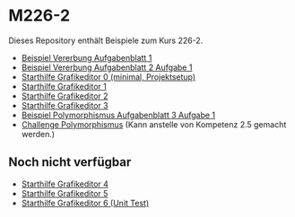 # M226-2

Dieses Repository enthält Beispiele zum Kurs 226-2. 

- [Beispiel Vererbung Aufgabenblatt 1](src/main/java/vererbung_1/)
- [Beispiel Vererbung Aufgabenblatt 2 Aufgabe 1](src/main/java/vererbung_2/)
- [Starthilfe Grafikeditor 0 (minimal, Projektsetup)](src/main/java/grafikeditor_0/)
- [Starthilfe Grafikeditor 1](src/main/java/grafikeditor_1/)
- [Starthilfe Grafikeditor 2](src/main/java/grafikeditor_2/)
- [Starthilfe Grafikeditor 3](src/main/java/grafikeditor_3/)
- [Beispiel Polymorphismus Aufgabenblatt 3 Aufgabe 1](src/main/java/polymorphismus_1/)
- [Challenge Polymorphismus](src/main/java/challenge_1) (Kann anstelle von Kompetenz 2.5 gemacht werden.)

## Noch nicht verfügbar

- [Starthilfe Grafikeditor 4](src/main/java/grafikeditor_4/)
- [Starthilfe Grafikeditor 5](src/main/java/grafikeditor_5/)
- [Starthilfe Grafikeditor 6 (Unit Test)](src/main/java/grafikeditor_6/)